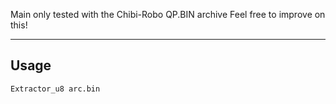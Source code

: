 Main only tested with the Chibi-Robo QP.BIN archive
Feel free to improve on this!

------------
Usage
------------
```
Extractor_u8 arc.bin
```
